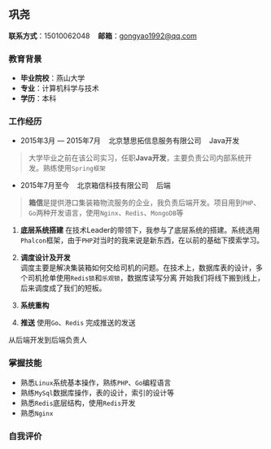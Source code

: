 ## 巩尧

**联系方式**：15010062048&nbsp;&nbsp;&nbsp;&nbsp;**邮箱**：gongyao1992@qq.com

### 教育背景

* **毕业院校**：燕山大学
* **专业**：计算机科学与技术
* **学历**：本科

### 工作经历

* 2015年3月 — 2015年7月&nbsp;&nbsp;&nbsp;&nbsp;北京慧思拓信息服务有限公司&nbsp;&nbsp;&nbsp;&nbsp;Java开发
> 大学毕业之前在该公司实习，任职**Java开发**，主要负责公司内部系统开发。熟练使用`Spring框架`

* 2015年7月至今&nbsp;&nbsp;&nbsp;&nbsp;北京箱信科技有限公司&nbsp;&nbsp;&nbsp;&nbsp;后端
> **箱信**是提供港口集装箱物流服务的企业，我负责后端开发。项目用到`PHP`、`Go`两种开发语言，使用`Nginx`、`Redis`、`MongoDB`等
   1. **底层系统搭建** 在技术Leader的带领下，我参与了底层系统的搭建。系统选用`Phalcon`框架，由于`PHP`对当时的我来说是新东西，在以前的基础下摸索学习。
   2. **调度设计及开发**  
   调度主要是解决集装箱如何交给司机的问题。在技术上，数据库表的设计，多个司机抢单使用`Redis锁`和`乐观锁`，数据库读写分离
   开始我们将线下搬到线上，后来调度成了我们的短板。
   3. **系统重构** 
   
   4. **推送** 使用`Go`、`Redis` 完成推送的发送
   
   从后端开发到后端负责人
     
### 掌握技能

* 熟悉`Linux`系统基本操作，熟练`PHP`、`Go`编程语言
* 熟练`MySql`数据库操作，表的设计，索引的设计等
* 熟悉`Redis`底层结构，使用`Redis`开发
* 熟悉`Nginx`

### 自我评价
